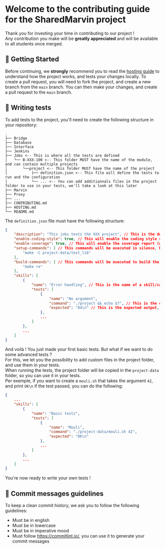 # Welcome to the contributing guide for the SharedMarvin project
Thank you for investing your time in contributing to our project !<br />
Any contribution you make will be **greatly appreciated** and will be available to all students once merged.

## 🚀 Getting Started
Before continuing, we **strongly** recommend you to read the [hosting guide](HOSTING.md) to understand how the project works, and tests your changes locally.
To create a pull request, you will need to fork the project, and create a new branch from the `main` branch.
You can then make your changes, and create a pull request to the `main` branch.

## 📝 Writing tests
To add tests to the project, you'll need to create the following structure in your repository:
```tree
.
├── Bridge
├── Database
├── Interface
├── Jenkins
├── Jobs <-- This is where all the tests are defined
│   └── B-XXX-100 <-- This folder MUST have the name of the module, and can contain multiple projects
│       └──project <-- This folder MUST have the name of the project
│           ├── definition.json <-- This file will define the tests to run and the configuration
│           └── ... <-- You can add additionnals files in the project folder to use in your tests, we'll take a look at this later
├── Marvin
├── Proxy
├── ...
├── CONTRIBUTING.md
├── HOSTING.md
└── README.md
```
The `definition.json` file must have the following structure:
```json
{
    "description": "This jobs tests the XXX project", // This is the description what the tests does
    "enable-coding-style": true, // This will enable the coding style report (designed only for C projects)
    "enable-coverage": true, // This will enable the coverage report (will run make tests_run rule)
    "setup-commands": [ // This commands will be executed in silence, before building the project
        "make -C project-data/test_lib"
    ],
    "build-commands": [ // This commands will be executed to build the project
        "make re"
    ],
    "skills": [
        {
            "name": "Error handling", // This is the name of a skill/category
            "tests": [
                {
                    "name": "No argument",
                    "command": "./project && echo $?", // This is the command to run
                    "expected": "84\n" // This is the expected output, if the output is strictly equal to this, the test will pass
                },
                ...
            ]
        },
        ...
    ]
}
```
And voilà ! You just made your first basic tests. But what if we want to do some advanced tests ?<br />
For this, we let you the possibility to add custom files in the project folder, and use them in your tests.<br />
When running the tests, the project folder will be copied in the `project-data` folder, so you can use it in your tests.<br />
Per exemple, if you want to create a `mouli.sh` that takes the argument `42`, and print `OK\n` if the test passed, you can do the following:
```json
{
    ...
    "skills": [
        {
            "name": "Basic tests",
            "tests": [
                {
                    "name": "Mouli",
                    "command": "./project-data/mouli.sh 42",
                    "expected": "OK\n"
                },
                ...
            ]
        },
        ...
    ]
}
```
You're now ready to write your own tests !<br />

## 📝 Commit messages guidelines
To keep a clean commit history, we ask you to follow the following guidelines:
- Must be in english
- Must be in lowercase
- Must be in imperative mood
- Must follow https://commitlint.io/, you can use it to generate your commit messages
